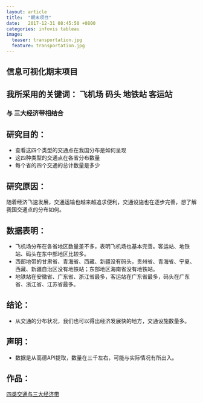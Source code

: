 ```yaml
---
layout: article
title:  "期末项目"
date:   2017-12-31 08:45:50 +0800
categories: infovis tableau
image:
  teaser: transportation.jpg
  feature: transportation.jpg
---
```


## 信息可视化期末项目

## 我所采用的关键词： 飞机场  码头  地铁站  客运站
### 与 三大经济带相结合

## 研究目的：
- 查看这四个类型的交通点在我国分布是如何呈现
- 这四种类型的交通点在各省分布数量
- 每个省的四个交通的总计数量是多少

## 研究原因：
随着经济飞速发展，交通运输也越来越追求便利，交通设施也在逐步完善，想了解我国交通点的分布如何。

## 数据表明：
- 飞机场分布在各省地区数量差不多，表明飞机场也基本完善。客运站、地铁站、码头在东中部地区比较多。
- 西部地带的甘肃省、青海省、西藏、新疆没有码头，贵州省、青海省、宁夏、西藏、新疆自治区没有地铁站；东部地区海南省没有地铁站。
- 地铁站在安徽省、广东省、浙江省最多，客运站在广东省最多，码头在广东省、浙江省、江苏省最多。

## 结论：
- 从交通的分布状况，我们也可以得出经济发展快的地方，交通设施数量多。

## 声明：
- 数据是从高德API提取，数量在三千左右，可能与实际情况有所出入。

## 作品：
<a href="https://public.tableau.com/profile/.25311013#!/vizhome/_18200/sheet4" target="_blank">四类交通与三大经济带</a>